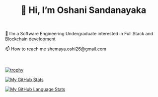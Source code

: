 <h1 align="center">👋 Hi, I’m Oshani Sandanayaka</h1>
<br>
<p>🌱 I’m a Software Engineering Undergraduate interested in Full Stack and Blockchain development</p>
<p>📫 How to reach me shemaya.oshi26@gmail.com</p>
<br>

[![trophy](https://github-profile-trophy.vercel.app/?username=shemsd621)](https://github.com/ryo-ma/github-profile-trophy)

[![My GitHub Stats](https://github-readme-stats.vercel.app/api/?username=shemsd621&count_private=true&theme=tokyonight&showicons=true)]()

[![My GitHub Language Stats](https://github-readme-stats.vercel.app/api/top-langs/?username=shemsd621&langs_count=5&theme=tokyonight)]()

<!---
shemsd621/shemsd621 is a ✨ special ✨ repository because its `README.md` (this file) appears on your GitHub profile.
You can click the Preview link to take a look at your changes.
--->
